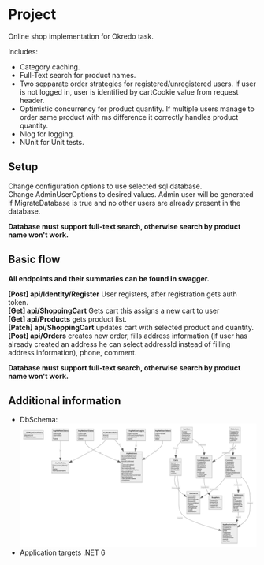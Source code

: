 # Project

Online shop implementation for Okredo task.

Includes:
* Category caching.
* Full-Text search for product names.
* Two sepparate order strategies for registered/unregistered users. If user is not logged in, user is identified by cartCookie value from request header.
* Optimistic concurrency for product quantity. If multiple users manage to order same product with ms difference
  it correctly handles product quantity.
* Nlog for logging.
* NUnit for Unit tests.

## Setup

Change configuration options to use selected sql database.  
Change AdminUserOptions to desired values. Admin user will be generated if MigrateDatabase is true and no other users are already present in the database.

**Database must support full-text search, otherwise search by product name won't work.**

## Basic flow

**All endpoints and their summaries can be found in swagger.**

**[Post] api/Identity/Register** User registers, after registration gets auth token.  
**[Get] api/ShoppingCart** Gets cart this assigns a new cart to user  
**[Get] api/Products** gets product list.  
**[Patch] api/ShoppingCart** updates cart with selected product and quantity.  
**[Post] api/Orders** creates new order, fills address information (if user has already created an address he can select addressId instead of filling address information), phone, comment.  

**Database must support full-text search, otherwise search by product name won't work.**

## Additional information

* DbSchema:  
![DB schema image](https://github.com/Pilkas-git/OkredoTask/blob/master/DbSchema.svg)
* Application targets .NET 6
